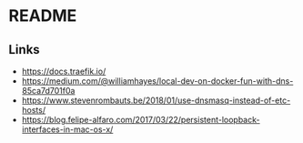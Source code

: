 # README

## Links

- <https://docs.traefik.io/>
- <https://medium.com/@williamhayes/local-dev-on-docker-fun-with-dns-85ca7d701f0a>
- <https://www.stevenrombauts.be/2018/01/use-dnsmasq-instead-of-etc-hosts/>
- <https://blog.felipe-alfaro.com/2017/03/22/persistent-loopback-interfaces-in-mac-os-x/>
